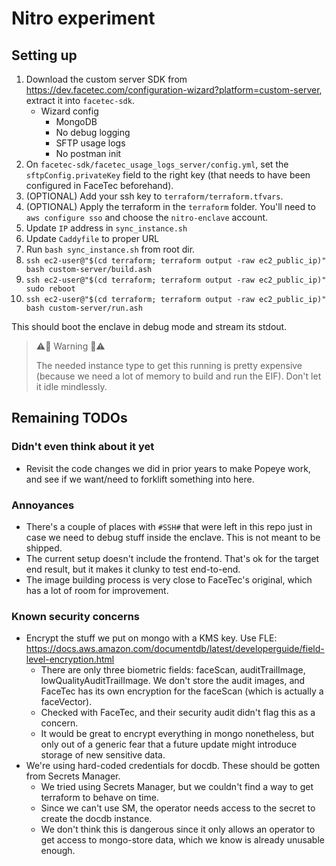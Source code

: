 # Nitro experiment

## Setting up

1. Download the custom server SDK from <https://dev.facetec.com/configuration-wizard?platform=custom-server>, extract it into `facetec-sdk`.
    - Wizard config
        - MongoDB
        - No debug logging
        - SFTP usage logs
        - No postman init
2. On `facetec-sdk/facetec_usage_logs_server/config.yml`, set the `sftpConfig.privateKey` field to the right key (that needs to have been configured in FaceTec beforehand).
2. (OPTIONAL) Add your ssh key to `terraform/terraform.tfvars`.
2. (OPTIONAL) Apply the terraform in the `terraform` folder. You'll need to `aws configure sso` and choose the `nitro-enclave` account.
3. Update `IP` address in `sync_instance.sh`
4. Update `Caddyfile` to proper URL
5. Run `bash sync_instance.sh` from root dir.
6. `ssh ec2-user@"$(cd terraform; terraform output -raw ec2_public_ip)" bash custom-server/build.ash`
7. `ssh ec2-user@"$(cd terraform; terraform output -raw ec2_public_ip)" sudo reboot`
8. `ssh ec2-user@"$(cd terraform; terraform output -raw ec2_public_ip)" bash custom-server/run.ash`

This should boot the enclave in debug mode and stream its stdout.

> ⚠️💸 Warning 💸⚠️
>
> The needed instance type to get this running is pretty expensive (because we need a lot of memory to build and run the EIF). Don't let it idle mindlessly.

## Remaining TODOs

### Didn't even think about it yet
- Revisit the code changes we did in prior years to make Popeye work, and see if we want/need to forklift something into here.

### Annoyances
- There's a couple of places with `#SSH#` that were left in this repo just in case we need to debug stuff inside the enclave. This is not meant to be shipped.
- The current setup doesn't include the frontend. That's ok for the target end result, but it makes it clunky to test end-to-end.
- The image building process is very close to FaceTec's original, which has a lot of room for improvement.

### Known security concerns
- Encrypt the stuff we put on mongo with a KMS key. Use FLE: https://docs.aws.amazon.com/documentdb/latest/developerguide/field-level-encryption.html
  - There are only three biometric fields: faceScan, auditTrailImage, lowQualityAuditTrailImage. We don't store the audit images, and FaceTec has its own encryption for the faceScan (which is actually a faceVector).
  - Checked with FaceTec, and their security audit didn't flag this as a concern.
  - It would be great to encrypt everything in mongo nonetheless, but only out of a generic fear that a future update might introduce storage of new sensitive data.
- We're using hard-coded credentials for docdb. These should be gotten from Secrets Manager.
  - We tried using Secrets Manager, but we couldn't find a way to get terraform to behave on time.
  - Since we can't use SM, the operator needs access to the secret to create the docdb instance.
  - We don't think this is dangerous since it only allows an operator to get access to mongo-store data, which we know is already unusable enough.
